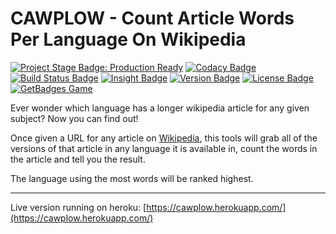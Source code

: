 # CAWPLOW - Count Article Words Per Language On Wikipedia

[![Project Stage Badge: Production Ready]][Project Stage Page]
[![Codacy Badge]][Codacy Page]
[![Build Status Badge]][Project Codeship Page]
[![Insight Badge]][Insight Page]
[![Version Badge]][Releases Page]
[![License Badge]][GPL3+]
[![GetBadges Game][GetBadges Badge]][GetBadges Page]

Ever wonder which language has a longer wikipedia article for any given subject? Now you can find out!

Once given a URL for any article on [Wikipedia], this tools will grab all of the versions of that article in any language it is available in, count the words in the article and tell you the result.

The language using the most words will be ranked highest.

---

Live version running on heroku: [https://cawplow.herokuapp.com/](https://cawplow.herokuapp.com/)

[Wikipedia]: http://wikipedia.org/

[GPL3+]: LICENSE
[Codacy Page]: https://www.codacy.com/public/potherca/count-article-words-per-language-on-wikipedia.git
[Insight Page]: https://insight.sensiolabs.com/projects/437db550-78dc-47e4-b132-2fbb3d833b81
[GetBadges Page]: https://potherca-count-article-words-per-language-on-wikipedia.getbadges.io/?ref=shield-game
[Project Codeship Page]: https://www.codeship.io/projects/34202
[Project Stage Page]: https://bl.ocks.org/potherca/raw/a2ae67caa3863a299ba0/
[Releases Page]: https://github.com/potherca/count-article-words-per-language-on-wikipedia/releases

[Build Status Badge]: https://img.shields.io/codeship/c4342030-1820-0132-2de1-465b69949973.svg
[Codacy Badge]: https://img.shields.io/codacy/49e345aa5e5849259754672d238692d0.svg
[GetBadges Badge]: https://potherca-count-article-words-per-language-on-wikipedia.getbadges.io/shield/company/potherca-count-article-words-per-language-on-wikipedia
[Insight Badge]: https://img.shields.io/sensiolabs/i/437db550-78dc-47e4-b132-2fbb3d833b81.svg
[License Badge]: https://img.shields.io/badge/License-GPL--3.0-blue.svg
[Project Stage Badge: Production Ready]: http://img.shields.io/badge/Project%20Stage-Production%20Ready-brightgreen.svg
[Release Badge]: https://img.shields.io/github/release/potherca/count-article-words-per-language-on-wikipedia.svg
[Version Badge]: https://img.shields.io/github/tag/potherca/count-article-words-per-language-on-wikipedia.svg?label=version
